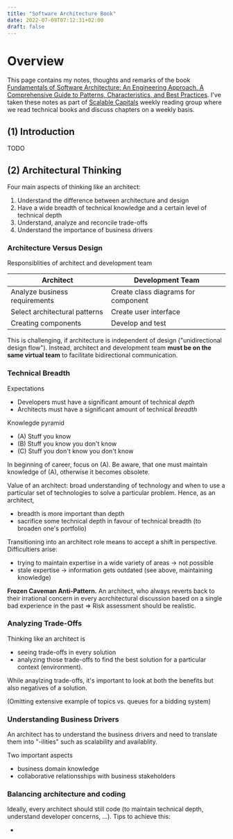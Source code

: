 ```yaml
---
title: "Software Architecture Book"
date: 2022-07-09T07:12:31+02:00
draft: false
---
```


# Overview

This page contains my notes, thoughts and remarks of the book [Fundamentals of Software Architecture: An Engineering Approach. A Comprehensive Guide to Patterns, Characteristics, and Best Practices](https://www.amazon.de/Fundamentals-Software-Architecture-Comprehensive-Characteristics/dp/1492043451/ref=sr_1_1). I've taken these notes as part of [Scalable Capitals](https://scalable.capital) weekly reading group where we read technical books and discuss chapters on a weekly basis.

## (1) Introduction

TODO

## (2) Architectural Thinking

Four main aspects of thinking like an architect:

1. Understand the difference between architecture and design
2. Have a wide breadth of technical knowledge and a certain level of technical depth
3. Understand, analyze and reconcile trade-offs
4. Understand the importance of business drivers

### Architecture Versus Design

Responsiblities of architect and development team

|Architect|Development Team|
|---------|----------------|
|Analyze business requirements| Create class diagrams for component|
|Select architectural patterns| Create user interface|
|Creating components|Develop and test|

This is challenging, if architecture is independent of design ("unidirectional design flow"). Instead, architect and development team **must be on the same virtual team** to facilitate bidirectional communication.

### Technical Breadth

Expectations
- Developers must have a significant amount of technical *depth*
- Architects must have a significant amount of technical *breadth*

Knowlegde pyramid
- (A) Stuff you know
- (B) Stuff you know you don't know
- (C) Stuff you don't know you don't know

In beginning of career, focus on (A). Be aware, that one must maintain knowledge of (A), otherwise it becomes obsolete.

Value of an architect: broad understanding of technology and when to use a particular set of technologies to solve a particular problem. Hence, as an architect,
- breadth is more important than depth
- sacrifice some technical depth in favour of technical breadth (to broaden one's portfolio)

Transitioning into an architect role means to accept a shift in perspective. Difficultiers arise:
- trying to maintain expertise in a wide variety of areas -> not possible
- stale expertise -> information gets outdated (see above, maintaining knowledge)

**Frozen Caveman Anti-Pattern.** An architect, who always reverts back to their irrational concern in every acrchitectural discussion based on a single bad experience in the past => Risk assessment should be realistic.

### Analyzing Trade-Offs

Thinking like an architect is
- seeing trade-offs in every solution
- analyzing those trade-offs to find the best solution for a particular context (environment).

While anaylzing trade-offs, it's important to look at both the benefits but also negatives of a solution.

(Omitting extensive example of topics vs. queues for a bidding system)

### Understanding Business Drivers

An architect has to understand the business drivers and need to translate them into "-ilities" such as scalability and availablity.

Two important aspects
- business domain knowledge
- collaborative relationsships with business stakeholders

### Balancing architecture and coding

Ideally, every architect should still code (to maintain technical depth, understand developer concerns, ...). Tips to achieve this:

- 
